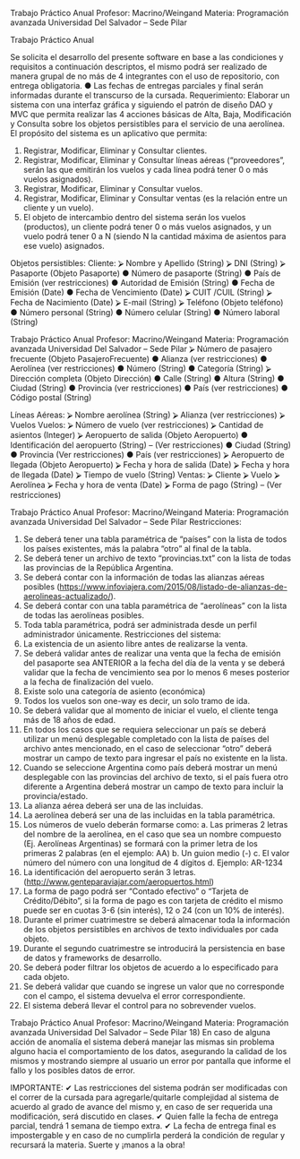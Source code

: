 Trabajo Práctico Anual Profesor: Macrino/Weingand
Materia: Programación avanzada Universidad Del Salvador – Sede Pilar

Trabajo Práctico Anual

Se solicita el desarrollo del presente software en base a las condiciones y requisitos a continuación
descriptos, el mismo podrá ser realizado de manera grupal de no más de 4 integrantes con el uso de
repositorio, con entrega obligatoria.
● Las fechas de entregas parciales y final serán informadas durante el transcurso de la cursada.
Requerimiento:
Elaborar un sistema con una interfaz gráfica y siguiendo el patrón de diseño DAO y MVC que permita
realizar las 4 acciones básicas de Alta, Baja, Modificación y Consulta sobre los objetos persistibles
para el servicio de una aerolínea.
El propósito del sistema es un aplicativo que permita:
1) Registrar, Modificar, Eliminar y Consultar clientes.
2) Registrar, Modificar, Eliminar y Consultar líneas aéreas (“proveedores”, serán las que
emitirán los vuelos y cada línea podrá tener 0 o más vuelos asignados).
3) Registrar, Modificar, Eliminar y Consultar vuelos.
4) Registrar, Modificar, Eliminar y Consultar ventas (es la relación entre un cliente y un
vuelo).
5) El objeto de intercambio dentro del sistema serán los vuelos (productos), un cliente podrá
tener 0 o más vuelos asignados, y un vuelo podrá tener 0 a N (siendo N la cantidad máxima
de asientos para ese vuelo) asignados.

Objetos persistibles:
Cliente:
⮚ Nombre y Apellido (String)
⮚ DNI (String)
⮚ Pasaporte (Objeto Pasaporte)
● Número de pasaporte (String)
● País de Emisión (ver restricciones)
● Autoridad de Emisión (String)
● Fecha de Emisión (Date)
● Fecha de Vencimiento (Date)
⮚ CUIT /CUIL (String)
⮚ Fecha de Nacimiento (Date)
⮚ E-mail (String)
⮚ Teléfono (Objeto teléfono)
● Número personal (String)
● Número celular (String)
● Número laboral (String)

Trabajo Práctico Anual Profesor: Macrino/Weingand
Materia: Programación avanzada Universidad Del Salvador – Sede Pilar
⮚ Número de pasajero frecuente (Objeto PasajeroFrecuente)
● Alianza (ver restricciones)
● Aerolínea (ver restricciones)
● Número (String)
● Categoría (String)
⮚ Dirección completa (Objeto Dirección)
● Calle (String)
● Altura (String)
● Ciudad (String)
● Provincia (ver restricciones)
● País (ver restricciones)
● Código postal (String)

Líneas Aéreas:
⮚ Nombre aerolínea (String)
⮚ Alianza (ver restricciones)
⮚ Vuelos
Vuelos:
⮚ Número de vuelo (ver restricciones)
⮚ Cantidad de asientos (Integer)
⮚ Aeropuerto de salida (Objeto Aeropuerto)
● Identificación del aeropuerto (String) – (Ver restricciones)
● Ciudad (String)
● Provincia (Ver restricciones)
● País (ver restricciones)
⮚ Aeropuerto de llegada (Objeto Aeropuerto)
⮚ Fecha y hora de salida (Date)
⮚ Fecha y hora de llegada (Date)
⮚ Tiempo de vuelo (String)
Ventas:
⮚ Cliente
⮚ Vuelo
⮚ Aerolínea
⮚ Fecha y hora de venta (Date)
⮚ Forma de pago (String) – (Ver restricciones)

Trabajo Práctico Anual Profesor: Macrino/Weingand
Materia: Programación avanzada Universidad Del Salvador – Sede Pilar
Restricciones:
1) Se deberá tener una tabla paramétrica de “países” con la lista de todos los países
existentes, más la palabra “otro” al final de la tabla.
2) Se deberá tener un archivo de texto “provincias.txt” con la lista de todas las provincias de
la República Argentina.
3) Se deberá contar con la información de todas las alianzas aéreas posibles
(https://www.infoviajera.com/2015/08/listado-de-alianzas-de-aerolineas-actualizado/).
4) Se deberá contar con una tabla paramétrica de “aerolíneas” con la lista de todas las
aerolíneas posibles.
5) Toda tabla paramétrica, podrá ser administrada desde un perfil administrador
únicamente.
Restricciones del sistema:
1) La existencia de un asiento libre antes de realizarse la venta.
2) Se deberá validar antes de realizar una venta que la fecha de emisión del pasaporte sea
ANTERIOR a la fecha del día de la venta y se deberá validar que la fecha de vencimiento sea
por lo menos 6 meses posterior a la fecha de finalización del vuelo.
3) Existe solo una categoría de asiento (económica)
4) Todos los vuelos son one-way es decir, un solo tramo de ida.
5) Se deberá validar que al momento de iniciar el vuelo, el cliente tenga más de 18 años de
edad.
6) En todos los casos que se requiera seleccionar un país se deberá utilizar un menú
desplegable completado con la lista de países del archivo antes mencionado, en el caso de
seleccionar “otro” deberá mostrar un campo de texto para ingresar el país no existente en la
lista.
7) Cuando se seleccione Argentina como país deberá mostrar un menú desplegable con las
provincias del archivo de texto, si el país fuera otro diferente a Argentina deberá mostrar un
campo de texto para incluir la provincia/estado.
8) La alianza aérea deberá ser una de las incluidas.
9) La aerolínea deberá ser una de las incluidas en la tabla paramétrica.
10) Los números de vuelo deberán formarse como:
a. Las primeras 2 letras del nombre de la aerolínea, en el caso que sea un nombre
compuesto (Ej. Aerolíneas Argentinas) se formará con la primer letra de los primeras
2 palabras (en el ejemplo: AA)
b. Un guion medio (-)
c. El valor número del número con una longitud de 4 dígitos
d. Ejemplo: AR-1234
11) La identificación del aeropuerto serán 3 letras.
(http://www.genteparaviajar.com/aeropuertos.html)
12) La forma de pago podrá ser “Contado efectivo” o “Tarjeta de Crédito/Débito”, si la forma
de pago es con tarjeta de crédito el mismo puede ser en cuotas 3-6 (sin interés), 12 o 24 (con
un 10% de interés).
13) Durante el primer cuatrimestre se deberá almacenar toda la información de los objetos
persistibles en archivos de texto individuales por cada objeto.
14) Durante el segundo cuatrimestre se introducirá la persistencia en base de datos y
frameworks de desarrollo.
15) Se deberá poder filtrar los objetos de acuerdo a lo especificado para cada objeto.
16) Se deberá validar que cuando se ingrese un valor que no corresponde con el campo, el
sistema devuelva el error correspondiente.
17) El sistema deberá llevar el control para no sobrevender vuelos.

Trabajo Práctico Anual Profesor: Macrino/Weingand
Materia: Programación avanzada Universidad Del Salvador – Sede Pilar
18) En caso de alguna acción de anomalía el sistema deberá manejar las mismas sin
problema alguno hacia el comportamiento de los datos, asegurando la calidad de los mismos
y mostrando siempre al usuario un error por pantalla que informe el fallo y los posibles
datos de error.

IMPORTANTE:
✔ Las restricciones del sistema podrán ser modificadas con el correr de la cursada para
agregarle/quitarle complejidad al sistema de acuerdo al grado de avance del mismo y, en
caso de ser requerida una modificación, será discutido en clases.
✔ Quien falle la fecha de entrega parcial, tendrá 1 semana de tiempo extra.
✔ La fecha de entrega final es impostergable y en caso de no cumplirla perderá la condición de
regular y recursará la materia.
Suerte y ¡manos a la obra!
